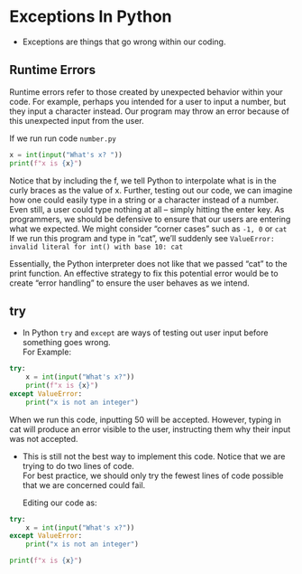 # Exceptions In Python

- Exceptions are things that go wrong within our coding.

## Runtime Errors

Runtime errors refer to those created by unexpected behavior within your code.
For example, perhaps you intended for a user to input a number, but they input a character instead. Our program may throw an error because of this unexpected input from the user.

If we run run code `number.py`

```Python
x = int(input("What's x? "))
print(f"x is {x}")
```

Notice that by including the f, we tell Python to interpolate what is in the curly braces as the value of x. Further, testing out our code, we can imagine how one could easily type in a string or a character instead of a number. Even still, a user could type nothing at all – simply hitting the enter key.
As programmers, we should be defensive to ensure that our users are entering what we expected. We might consider “corner cases” such as `-1, 0` or `cat`
If we run this program and type in “cat”, we’ll suddenly see `ValueError: invalid literal for int() with base 10: cat`

Essentially, the Python interpreter does not like that we passed “cat” to the print function.
An effective strategy to fix this potential error would be to create “error handling” to ensure the user behaves as we intend.

## try

- In Python `try` and `except` are ways of testing out user input before something goes wrong.<br>
  For Example:

```Python
try:
    x = int(input("What's x?"))
    print(f"x is {x}")
except ValueError:
    print("x is not an integer")
```

When we run this code, inputting 50 will be accepted. However, typing in cat will produce an error visible to the user, instructing them why their input was not accepted.

- This is still not the best way to implement this code. Notice that we are trying to do two lines of code.<br>
  For best practice, we should only try the fewest lines of code possible that we are concerned could fail.

  Editing our code as:

```Python
try:
    x = int(input("What's x?"))
except ValueError:
    print("x is not an integer")

print(f"x is {x}")
```
